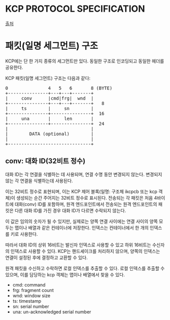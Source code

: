 # KCP PROTOCOL SPECIFICATION
[출처](https://github.com/skywind3000/kcp/blob/master/protocol.txt )

# 패킷(일명 세그먼트) 구조
KCP에는 단 한 가지 종류의 세그먼트만 있다.
동일한 구조로 인코딩되고 동일한 헤더를 공유한다.

KCP 패킷(일명 세그먼트) 구조는 다음과 같다:
<pre>
0               4   5   6       8 (BYTE)
+---------------+---+---+-------+
|     conv      |cmd|frg|  wnd  |
+---------------+---+---+-------+   8
|     ts        |     sn        |
+---------------+---------------+  16
|     una       |     len       |
+---------------+---------------+  24
|                               |
|        DATA (optional)        |
|                               |
+-------------------------------+
</pre>

## conv: 대화 ID(32비트 정수)

대화 ID는 각 연결을 식별하는 데 사용되며, 연결 수명 동안 변경되지 않는다.
변경되지 않는 각 연결을 식별하는데 사용된다.

이는 32비트 정수로 표현되며, 이는 KCP 제어 블록(일명: 구조체 ikcpcb 또는 kcp 객체)이 생성되는 순간 주어지는 32비트 정수로 표시된다. 전송되는 각 패킷은 처음 4바이트에 대화(conv) ID를 포함하며, 원격 엔드포인트에서 전송되는 원격 엔드포인트의 패킷은 다른 대화 ID를 가진 경우 대화 ID가 다르면 수락되지 않는다.

이 값은 임의의 숫자가 될 수 있지만, 실제로는 양쪽 연결 사이에는 연결 사이의 양쪽 모두는 맵이나 배열과 같은 컨테이너에 저장한다. 인덱스는 컨테이너에서 한 개의 인덱스를 키로 사용한다.

따라서 대화 ID의 상위 16비트는 발신자 인덱스로 사용할 수 있고 하위 16비트는 수신자의 인덱스로 사용할 수 있다. KCP는 핸드셰이크를 처리하지 않으며, 양쪽의 인덱스는 연결이 설정된 후에 결정하고 교환할 수 있다.

원격 패킷을 수신하고 수락하면 로컬 인덱스를 추출할 수 있다. 로컬 인덱스를 추출할 수 있으며, 이를 담당하는 kcp 객체는 맵이나 배열에서 찾을 수 있다.

- cmd: command
- frg: fragment count
- wnd: window size
- ts: timestamp
- sn: serial number
- una: un-acknowledged serial number
